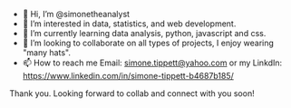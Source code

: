 - 👋 Hi, I’m @simonetheanalyst
- 👀 I’m interested in data, statistics, and web development.
- 🌱 I’m currently learning data analysis, python, javascript and css.
- 💞️ I’m looking to collaborate on all types of projects, I enjoy wearing "many hats".
- 📫 How to reach me Email: simone.tippett@yahoo.com or my LinkdIn: https://www.linkedin.com/in/simone-tippett-b4687b185/

Thank you. Looking forward to collab and connect with you soon!

<!---
simonetheanalyst/simonetheanalyst is a ✨ special ✨ repository because its `README.md` (this file) appears on your GitHub profile.
You can click the Preview link to take a look at your changes.
--->
